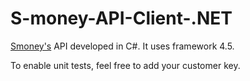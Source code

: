 # S-money-API-Client-.NET
[Smoney's](http://www.s-money.fr/?utm_source=github&utm_medium=link&utm_campaign=bolden) API developed in C#. It uses framework 4.5.

To enable unit tests, feel free to add your customer key.
